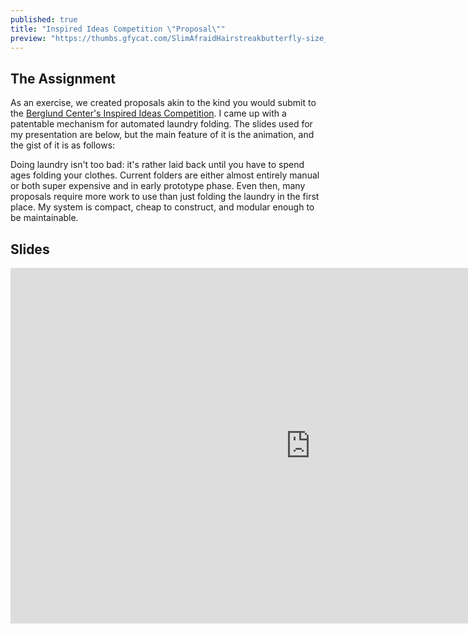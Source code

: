 ```yaml
---
published: true
title: "Inspired Ideas Competition \"Proposal\""
preview: "https://thumbs.gfycat.com/SlimAfraidHairstreakbutterfly-size_restricted.gif"
---
```

## The Assignment
As an exercise, we created proposals akin to the kind you would submit to the [Berglund Center's Inspired Ideas Competition](https://is6.us/iic). I came up with a patentable mechanism for automated laundry folding. The slides used for my presentation are below, but the main feature of it is the animation, and the gist of it is as follows:

Doing laundry isn't too bad: it's rather laid back until you have to spend ages folding your clothes. Current folders are either almost entirely manual or both super expensive and in early prototype phase. Even then, many proposals require more work to use than just folding the laundry in the first place. My system is compact, cheap to construct, and modular enough to be maintainable.

## Slides

<iframe src="https://docs.google.com/presentation/d/e/2PACX-1vQmVfUrXVRr_5u0j3ZQL0_P7MFioxmwU8uiPdOpIHUl5aL8zSgzZN42WHbpc5l8VlQegRwygUo8I-Ws/embed?start=false&loop=false&delayms=3000" frameborder="0" width="960" height="569" allowfullscreen="true" mozallowfullscreen="true" webkitallowfullscreen="true"></iframe>
